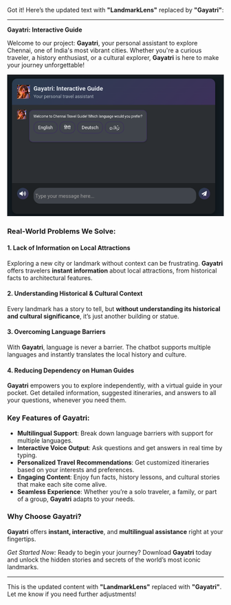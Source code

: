 Got it! Here’s the updated text with **"LandmarkLens"** replaced by **"Gayatri"**:

---

**Gayatri: Interactive Guide**

Welcome to our project: **Gayatri**, your personal assistant to explore Chennai, one of India's most vibrant cities. Whether you're a curious traveler, a history enthusiast, or a cultural explorer, **Gayatri** is here to make your journey unforgettable!

![Chatbot Preview](./BOTTT.png)

### Real-World Problems We Solve:

#### 1. Lack of Information on Local Attractions
Exploring a new city or landmark without context can be frustrating. **Gayatri** offers travelers **instant information** about local attractions, from historical facts to architectural features.

#### 2. Understanding Historical & Cultural Context
Every landmark has a story to tell, but **without understanding its historical and cultural significance**, it’s just another building or statue.

#### 3. Overcoming Language Barriers
With **Gayatri**, language is never a barrier. The chatbot supports multiple languages and instantly translates the local history and culture.

#### 4. Reducing Dependency on Human Guides
**Gayatri** empowers you to explore independently, with a virtual guide in your pocket. Get detailed information, suggested itineraries, and answers to all your questions, whenever you need them.

### Key Features of Gayatri:
- **Multilingual Support**: Break down language barriers with support for multiple languages.
- **Interactive Voice Output**: Ask questions and get answers in real time by typing.
- **Personalized Travel Recommendations**: Get customized itineraries based on your interests and preferences.
- **Engaging Content**: Enjoy fun facts, history lessons, and cultural stories that make each site come alive.
- **Seamless Experience**: Whether you’re a solo traveler, a family, or part of a group, **Gayatri** adapts to your needs.

### Why Choose Gayatri?
**Gayatri** offers **instant, interactive**, and **multilingual assistance** right at your fingertips.

*Get Started Now:* Ready to begin your journey? Download **Gayatri** today and unlock the hidden stories and secrets of the world’s most iconic landmarks.

---

This is the updated content with **"LandmarkLens"** replaced with **"Gayatri"**. Let me know if you need further adjustments!

